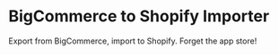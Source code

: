 # BigCommerce to Shopify Importer

Export from BigCommerce, import to Shopify. Forget the app store!  